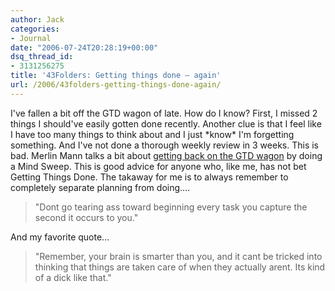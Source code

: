 ```yaml
---
author: Jack
categories:
- Journal
date: "2006-07-24T20:28:19+00:00"
dsq_thread_id:
- 3131256275
title: '43Folders: Getting things done – again'
url: /2006/43folders-getting-things-done-again/
---
```


I've fallen a bit off the GTD wagon of late. How do I know? First, I missed 2 things I should've easily gotten done recently. Another clue is that I feel like I have too many things to think about and I just \*know\* I'm forgetting something. And I've not done a thorough weekly review in 3 weeks. This is bad. Merlin Mann talks a bit about [getting back on the GTD wagon](<http://www.43folders.com/2006/07/24/b2gtd-mind-sweep/>) by doing a Mind Sweep. This is good advice for anyone who, like me, has not bet Getting Things Done. The takaway for me is to always remember to completely separate planning from doing&#8230;. 

> "Dont go tearing ass toward beginning every task you capture the second it occurs to you." 

And my favorite quote&#8230; 

> "Remember, your brain is smarter than you, and it cant be tricked into thinking that things are taken care of when they actually arent. Its kind of a dick like that."
